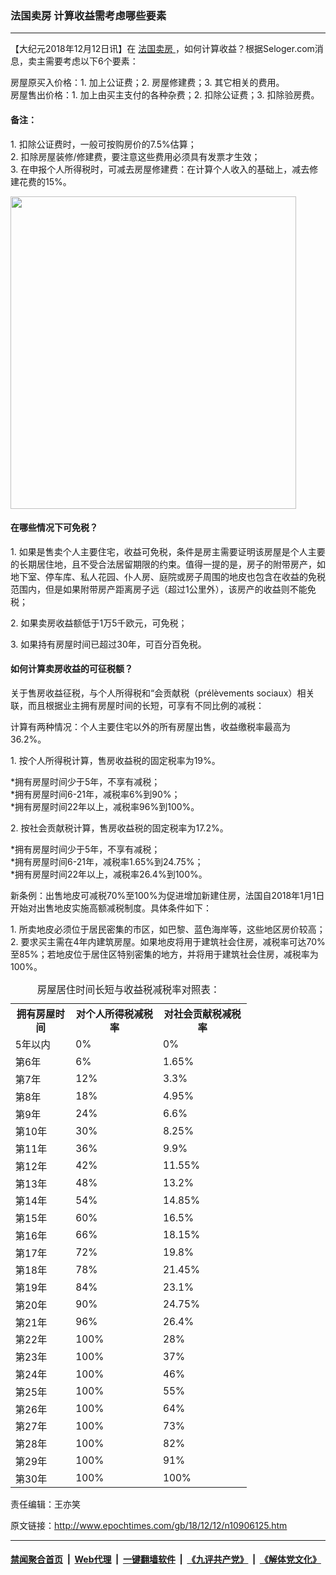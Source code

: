 ### 法国卖房 计算收益需考虑哪些要素
------------------------

<p>
 【大纪元2018年12月12日讯】在
 <a href="http://www.epochtimes.com/gb/tag/%E6%B3%95%E5%9B%BD%E5%8D%96%E6%88%BF.html">
  法国卖房
 </a>
 ，如何计算收益？根据Seloger.com消息，卖主需要考虑以下6个要素：
</p>
<p>
 房屋原买入价格：1. 加上公证费；2. 房屋修建费；3. 其它相关的费用。
 <br/>
 房屋售出价格：1. 加上由买主支付的各种杂费；2. 扣除公证费；3. 扣除验房费。
</p>
<h4>
 备注：
</h4>
<p>
 1. 扣除公证费时，一般可按购房价的7.5%估算；
 <br/>
 2. 扣除房屋装修/修建费，要注意这些费用必须具有发票才生效；
 <br/>
 3. 在申报个人所得税时，可减去房屋修建费：在计算个人收入的基础上，减去修建花费的15%。
</p>
<p>
 <a href="http://i.epochtimes.com/assets/uploads/2018/12/Chart-e1544612024631.jpg">
  <img alt="" class="aligncenter wp-image-10906137 size-full" height="500" src="http://i.epochtimes.com/assets/uploads/2018/12/Chart-e1544612024631.jpg" width="457"/>
 </a>
</p>
<h4>
 在哪些情况下可免税？
</h4>
<p>
 1. 如果是售卖个人主要住宅，收益可免税，条件是房主需要证明该房屋是个人主要的长期居住地，且不受合法居留期限的约束。值得一提的是，房子的附带房产，如地下室、停车库、私人花园、仆人房、庭院或房子周围的地皮也包含在收益的免税范围内，但是如果附带房产距离房子远（超过1公里外），该房产的收益则不能免税；
</p>
<p>
 2. 如果卖房收益额低于1万5千欧元，可免税；
</p>
<p>
 3. 如果持有房屋时间已超过30年，可百分百免税。
</p>
<h4>
 如何计算卖房收益的可征税额？
</h4>
<p>
 关于售房收益征税，与个人所得税和“会贡献税（prélèvements sociaux）相关联，而且根据业主拥有房屋时间的长短，可享有不同比例的减税：
</p>
<p>
 计算有两种情况：个人主要住宅以外的所有房屋出售，收益缴税率最高为36.2%。
</p>
<p>
 1. 按个人所得税计算，售房收益税的固定税率为19%。
</p>
<p>
 *拥有房屋时间少于5年，不享有减税；
 <br/>
 *拥有房屋时间6-21年，减税率6%到90%；
 <br/>
 *拥有房屋时间22年以上，减税率96%到100%。
</p>
<p>
 2. 按社会贡献税计算，售房收益税的固定税率为17.2%。
</p>
<p>
 *拥有房屋时间少于5年，不享有减税；
 <br/>
 *拥有房屋时间6-21年，减税率1.65%到24.75%；
 <br/>
 *拥有房屋时间22年以上，减税率26.4%到100%。
</p>
<p>
 新条例：出售地皮可减税70%至100%为促进增加新建住房，法国自2018年1月1日开始对出售地皮实施高额减税制度。具体条件如下：
</p>
<p>
 1. 所卖地皮必须位于居民密集的市区，如巴黎、蓝色海岸等，这些地区房价较高；
 <br/>
 2. 要求买主需在4年内建筑房屋。如果地皮将用于建筑社会住房，减税率可达70%至85%；若地皮位于居住区特别密集的地方，并将用于建筑社会住房，减税率为100%。
</p>
<table style="width: 75%; font-size: 110%;">
 <caption>
  房屋居住时间长短与收益税减税率对照表：
 </caption>
 <tbody>
  <tr>
   <th>
    拥有房屋时间
   </th>
   <th>
    对个人所得税减税率
   </th>
   <th>
    对社会贡献税减税率
   </th>
  </tr>
  <tr>
   <td>
    5年以内
   </td>
   <td>
    0%
   </td>
   <td>
    0%
   </td>
  </tr>
  <tr>
   <td>
    第6年
   </td>
   <td>
    6%
   </td>
   <td>
    1.65%
   </td>
  </tr>
  <tr>
   <td>
    第7年
   </td>
   <td>
    12%
   </td>
   <td>
    3.3%
   </td>
  </tr>
  <tr>
   <td>
    第8年
   </td>
   <td>
    18%
   </td>
   <td>
    4.95%
   </td>
  </tr>
  <tr>
   <td>
    第9年
   </td>
   <td>
    24%
   </td>
   <td>
    6.6%
   </td>
  </tr>
  <tr>
   <td>
    第10年
   </td>
   <td>
    30%
   </td>
   <td>
    8.25%
   </td>
  </tr>
  <tr>
   <td>
    第11年
   </td>
   <td>
    36%
   </td>
   <td>
    9.9%
   </td>
  </tr>
  <tr>
   <td>
    第12年
   </td>
   <td>
    42%
   </td>
   <td>
    11.55%
   </td>
  </tr>
  <tr>
   <td>
    第13年
   </td>
   <td>
    48%
   </td>
   <td>
    13.2%
   </td>
  </tr>
  <tr>
   <td>
    第14年
   </td>
   <td>
    54%
   </td>
   <td>
    14.85%
   </td>
  </tr>
  <tr>
   <td>
    第15年
   </td>
   <td>
    60%
   </td>
   <td>
    16.5%
   </td>
  </tr>
  <tr>
   <td>
    第16年
   </td>
   <td>
    66%
   </td>
   <td>
    18.15%
   </td>
  </tr>
  <tr>
   <td>
    第17年
   </td>
   <td>
    72%
   </td>
   <td>
    19.8%
   </td>
  </tr>
  <tr>
   <td>
    第18年
   </td>
   <td>
    78%
   </td>
   <td>
    21.45%
   </td>
  </tr>
  <tr>
   <td>
    第19年
   </td>
   <td>
    84%
   </td>
   <td>
    23.1%
   </td>
  </tr>
  <tr>
   <td>
    第20年
   </td>
   <td>
    90%
   </td>
   <td>
    24.75%
   </td>
  </tr>
  <tr>
   <td>
    第21年
   </td>
   <td>
    96%
   </td>
   <td>
    26.4%
   </td>
  </tr>
  <tr>
   <td>
    第22年
   </td>
   <td>
    100%
   </td>
   <td>
    28%
   </td>
  </tr>
  <tr>
   <td>
    第23年
   </td>
   <td>
    100%
   </td>
   <td>
    37%
   </td>
  </tr>
  <tr>
   <td>
    第24年
   </td>
   <td>
    100%
   </td>
   <td>
    46%
   </td>
  </tr>
  <tr>
   <td>
    第25年
   </td>
   <td>
    100%
   </td>
   <td>
    55%
   </td>
  </tr>
  <tr>
   <td>
    第26年
   </td>
   <td>
    100%
   </td>
   <td>
    64%
   </td>
  </tr>
  <tr>
   <td>
    第27年
   </td>
   <td>
    100%
   </td>
   <td>
    73%
   </td>
  </tr>
  <tr>
   <td>
    第28年
   </td>
   <td>
    100%
   </td>
   <td>
    82%
   </td>
  </tr>
  <tr>
   <td>
    第29年
   </td>
   <td>
    100%
   </td>
   <td>
    91%
   </td>
  </tr>
  <tr>
   <td>
    第30年
   </td>
   <td>
    100%
   </td>
   <td>
    100%
   </td>
  </tr>
 </tbody>
</table>
<p>
 责任编辑：王亦笑
</p>

原文链接：http://www.epochtimes.com/gb/18/12/12/n10906125.htm


------------------------
#### [禁闻聚合首页](https://github.com/gfw-breaker/banned-news/blob/master/README.md) &nbsp;|&nbsp; [Web代理](https://github.com/gfw-breaker/open-proxy/blob/master/README.md) &nbsp;|&nbsp; [一键翻墙软件](https://github.com/gfw-breaker/nogfw/blob/master/README.md) &nbsp;|&nbsp; [《九评共产党》](https://github.com/gfw-breaker/9ping.md/blob/master/README.md#九评之一评共产党是什么) &nbsp;|&nbsp; [《解体党文化》](https://github.com/gfw-breaker/jtdwh.md/blob/master/README.md#绪论)
